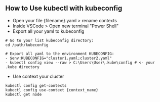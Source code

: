 ## How to Use kubectl with kubeconfig

- Open your file {filename}.yaml > rename contexts
- Inside VSCode > Open new terminal "Power Shell"
- Export all your yaml to kubeconfig
```
# Go to your list kubeconfig directory:
cd /path/kubeconfig

# Export all yaml to the environment KUBECONFIG:
- $env:KUBECONFIG="cluster1.yaml;cluster2.yaml"
- kubectl config view --raw > C:\Users\User\.kube\config # <- your .kube directory
```

- Use context your cluster
```
kubectl config get-contexts 
kubectl config use-context {context_name}
kubectl get node
```